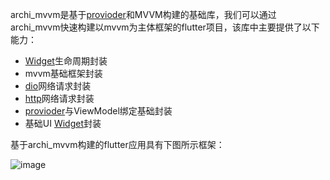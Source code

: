 archi_mvvm是基于[provioder](https://pub.dev/packages/provider)和MVVM构建的基础库，我们可以通过archi_mvvm快速构建以mvvm为主体框架的flutter项目，该库中主要提供了以下能力：
- [Widget](https://api.flutter.dev/flutter/widgets/Widget-class.html)生命周期封装
- mvvm基础框架封装
- [dio](https://pub.dev/packages/dio)网络请求封装
- [http](https://pub.dev/packages/http)网络请求封装
- [provioder](https://pub.dev/packages/provider)与ViewModel绑定基础封装
- 基础UI  [Widget](https://api.flutter.dev/flutter/widgets/Widget-class.html)封装

基于archi_mvvm构建的flutter应用具有下图所示框架：

 ![image](https://posidon.oss-cn-chengdu.aliyuncs.com/archi_mvvm.png)

